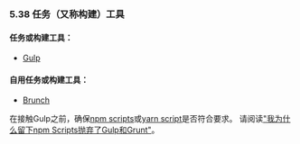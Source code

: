 ### 5.38 任务（又称构建）工具

#### 任务或构建工具：

*   [Gulp](http://gulpjs.com/)

#### 自用任务或构建工具：

*   [Brunch](http://brunch.io/)

<!-- Before reaching for Gulp make sure npm scripts or yarn script won't fit the bill. Read, "Why I Left Gulp and Grunt for npm Scripts". -->

在接触Gulp之前，确保[npm scripts](https://docs.npmjs.com/misc/scripts)或[yarn script](https://yarnpkg.com/en/docs/package-json#toc-scripts)是否符合要求。 请阅读["我为什么留下npm Scripts抛弃了Gulp和Grunt"](https://medium.freecodecamp.com/why-i-left-gulp-and-grunt-for-npm-scripts-3d6853dd22b8#.nw3huib54)。
